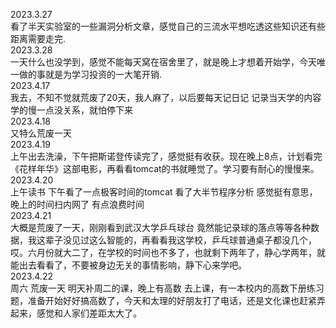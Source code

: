 2023.3.27<br>
看了半天实验室的一些漏洞分析文章，感觉自己的三流水平想吃透这些知识还有些距离需要走完.<br>
2023.3.28<br>
一天什么也没学到，感觉不能每天窝在宿舍里了，就是晚上才想着开始学，今天唯一做的事就是为学习投资的一大笔开销.
<br>2023.4.17<br>
我去，不知不觉就荒废了20天，我人麻了，以后要每天记日记 记录当天学的内容 学的慢一点没关系，就怕停下来
<br>2023.4.18<br>
又特么荒废一天
<br>2023.4.19<br>
上午出去洗澡，下午把斯诺登传读完了，感觉挺有收获。现在晚上8点，计划看完《花样年华》这部电影，再看看tomcat的书就睡觉了。学习要有耐心的慢慢来。
<br>2023.4.20<br>
上午读书 下午看了一点极客时间的tomcat  看了大半节程序分析 感觉挺有意思，晚上的时间扫内网了 有点浪费时间
<br>2023.4.21<br>
大概是荒废了一天，刚刚看到武汉大学乒乓球台 竟然能记录球的落点等等各种数据，我这辈子没见过这么智能的，再看看我这学校，乒乓球普通桌子都没几个，哎。六月份就大二了，在学校的时间也不多了，也就剩下两年了，静心学两年，就能出去看看了，不要被身边无关的事情影响，静下心来学吧。
<br>2023.4.22<br>
周六 荒废一天 明天补周二的课，晚上有高数 去上课，有一本校内的高数下册练习题，准备开始好好搞高数了，今天和太理的好朋友打了电话，还是文化课也赶紧弄起来，感觉和人家们差距太大了。
